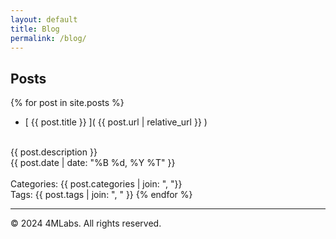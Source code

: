 ```yaml
---
layout: default
title: Blog
permalink: /blog/
---
```


## Posts

{% for post in site.posts %}
  - [ {{ post.title }} ]( {{ post.url | relative_url }} )
  <br>
  {{ post.description }}
  <br>
  {{ post.date | date: "%B %d, %Y %T" }}
  <br><br>
  Categories: {{ post.categories | join: ", "}}
  <br>
  Tags: {{ post.tags | join: ", " }}
{% endfor %}

---

&copy; 2024 4MLabs. All rights reserved.